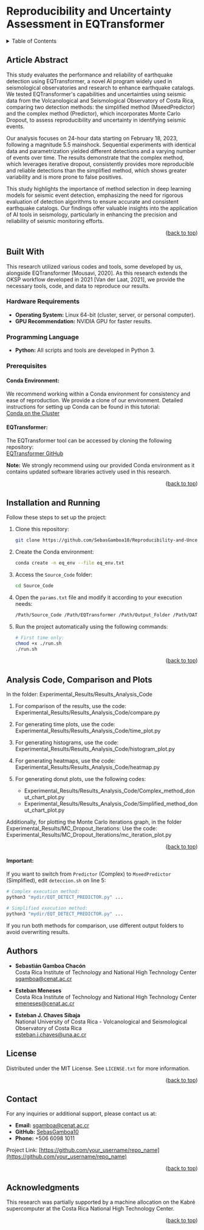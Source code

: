 # Reproducibility and Uncertainty Assessment in EQTransformer

<a id="readme-top"></a>

<!-- TABLE OF CONTENTS -->
<details>
  <summary>Table of Contents</summary>
  <ol>
    <li>
      <a href="#about-the-project">About The Project</a>
      <ul>
        <li><a href="#built-with">Built With</a></li>
      </ul>
    </li>
    <li>
      <a href="#getting-started">Getting Started</a>
      <ul>
        <li><a href="#prerequisites">Prerequisites</a></li>
        <li><a href="#installation">Installation</a></li>
      </ul>
    </li>
    <li><a href="#usage">Usage</a></li>
    <li><a href="#roadmap">Roadmap</a></li>
    <li><a href="#contributing">Contributing</a></li>
    <li><a href="#license">License</a></li>
    <li><a href="#contact">Contact</a></li>
    <li><a href="#acknowledgments">Acknowledgments</a></li>
  </ol>
</details>

<!-- PROJECT DESCRIPTION -->
## Article Abstract

This study evaluates the performance and reliability of earthquake detection using EQTransformer, a novel AI program widely used in seismological observatories and research to enhance earthquake catalogs. We tested EQTransformer's capabilities and uncertainties using seismic data from the Volcanological and Seismological Observatory of Costa Rica, comparing two detection methods: the simplified method (MseedPredictor) and the complex method (Predictor), which incorporates Monte Carlo Dropout, to assess reproducibility and uncertainty in identifying seismic events.

Our analysis focuses on 24-hour data starting on February 18, 2023, following a magnitude 5.5 mainshock. Sequential experiments with identical data and parametrization yielded different detections and a varying number of events over time. The results demonstrate that the complex method, which leverages iterative dropout, consistently provides more reproducible and reliable detections than the simplified method, which shows greater variability and is more prone to false positives.

This study highlights the importance of method selection in deep learning models for seismic event detection, emphasizing the need for rigorous evaluation of detection algorithms to ensure accurate and consistent earthquake catalogs. Our findings offer valuable insights into the application of AI tools in seismology, particularly in enhancing the precision and reliability of seismic monitoring efforts.

<p align="right">(<a href="#readme-top">back to top</a>)</p>

## Built With

This research utilized various codes and tools, some developed by us, alongside EQTransformer [Mousavi, 2020]. As this research extends the OKSP workflow developed in 2021 [Van der Laat, 2021], we provide the necessary tools, code, and data to reproduce our results.

### Hardware Requirements
- **Operating System:** Linux 64-bit (cluster, server, or personal computer).
- **GPU Recommendation:** NVIDIA GPU for faster results.

### Programming Language
- **Python:** All scripts and tools are developed in Python 3.

### Prerequisites

#### Conda Environment:
We recommend working within a Conda environment for consistency and ease of reproduction. We provide a clone of our environment. Detailed instructions for setting up Conda can be found in this tutorial:  
[Conda on the Cluster](https://github.com/um-dang/conda_on_the_cluster.git)

#### EQTransformer:
The EQTransformer tool can be accessed by cloning the following repository:  
[EQTransformer GitHub](https://github.com/smousavi05/EQTransformer.git)

**Note:** We strongly recommend using our provided Conda environment as it contains updated software libraries actively used in this research.

<p align="right">(<a href="#readme-top">back to top</a>)</p>

## Installation and Running

Follow these steps to set up the project:

1. Clone this repository:
   ```bash
   git clone https://github.com/SebasGamboa10/Reproducibility-and-Uncertainty-Assessment-in-EQTransformer.git
   ```
   
2. Create the Conda environment:
   ```bash
   conda create -n eq_env --file eq_env.txt
   ```

3. Access the `Source_Code` folder:
   ```bash
   cd Source_Code
   ```

4. Open the `params.txt` file and modify it according to your execution needs:
   ```bash
   /Path/Source_Code /Path/EQTransformer /Path/Output_Folder /Path/DATA /Path/stations Year Day Day
   ```

5. Run the project automatically using the following commands:
   ```bash
   # First time only:
   chmod +x ./run.sh
   ./run.sh
   ```

<p align="right">(<a href="#readme-top">back to top</a>)</p>

## Analysis Code, Comparison and Plots

In the folder: Experimental_Results/Results_Analysis_Code

1. For comparison of the results, use the code: Experimental_Results/Results_Analysis_Code/compare.py

2. For generating time plots, use the code: Experimental_Results/Results_Analysis_Code/time_plot.py

3. For generating histograms, use the code: Experimental_Results/Results_Analysis_Code/histogram_plot.py

4. For generating heatmaps, use the code: Experimental_Results/Results_Analysis_Code/heatmap.py

5. For generating donut plots, use the following codes:
   * Experimental_Results/Results_Analysis_Code/Complex_method_donut_chart_plot.py
   * Experimental_Results/Results_Analysis_Code/Simplified_method_donut_chart_plot.py

Additionally, for plotting the Monte Carlo iterations graph, in the folder Experimental_Results/MC_Dropout_Iterations:
Use the code: Experimental_Results/MC_Dropout_Iterations/mc_iteration_plot.py

<p align="right">(<a href="#readme-top">back to top</a>)</p>

#### Important:
If you want to switch from `Predictor` (Complex) to `MseedPredictor` (Simplified), edit `deteccion.sh` on line 5:
   ```bash
   # Complex execution method:
   python3 "mydir/EQT_DETECT_PREDICTOR.py" ...

   # Simplified execution method:
   python3 "mydir/EQT_DETECT_PREDICTOR.py" ...
   ```

If you run both methods for comparison, use different output folders to avoid overwriting results.

## Authors

- **Sebastián Gamboa Chacón**  
  Costa Rica Institute of Technology and National High Technology Center  
  [sgamboa@cenat.ac.cr](mailto:sgamboa@cenat.ac.cr)

- **Esteban Meneses**  
  Costa Rica Institute of Technology and National High Technology Center  
  [emeneses@cenat.ac.cr](mailto:emeneses@cenat.ac.cr)

- **Esteban J. Chaves Sibaja**  
  National University of Costa Rica - Volcanological and Seismological Observatory of Costa Rica  
  [esteban.j.chaves@una.ac.cr](mailto:esteban.j.chaves@una.ac.cr)

## License

Distributed under the MIT License. See `LICENSE.txt` for more information.

<p align="right">(<a href="#readme-top">back to top</a>)</p>

## Contact

For any inquiries or additional support, please contact us at:

- **Email:** [sgamboa@cenat.ac.cr](mailto:sgamboa@cenat.ac.cr)
- **GitHub:** [SebasGamboa10](https://github.com/SebasGamboa10)
- **Phone:** +506 6098 1011

Project Link: [https://github.com/your_username/repo_name](https://github.com/your_username/repo_name)

<p align="right">(<a href="#readme-top">back to top</a>)</p>

## Acknowledgments

This research was partially supported by a machine allocation on the Kabré supercomputer at the Costa Rica National High Technology Center.

<p align="right">(<a href="#readme-top">back to top</a>)</p>


<!-- MARKDOWN LINKS & IMAGES -->
<!-- https://www.markdownguide.org/basic-syntax/#reference-style-links -->
[contributors-shield]: https://img.shields.io/github/contributors/othneildrew/Best-README-Template.svg?style=for-the-badge
[contributors-url]: https://github.com/othneildrew/Best-README-Template/graphs/contributors
[forks-shield]: https://img.shields.io/github/forks/othneildrew/Best-README-Template.svg?style=for-the-badge
[forks-url]: https://github.com/othneildrew/Best-README-Template/network/members
[stars-shield]: https://img.shields.io/github/stars/othneildrew/Best-README-Template.svg?style=for-the-badge
[stars-url]: https://github.com/othneildrew/Best-README-Template/stargazers
[issues-shield]: https://img.shields.io/github/issues/othneildrew/Best-README-Template.svg?style=for-the-badge
[issues-url]: https://github.com/othneildrew/Best-README-Template/issues
[license-shield]: https://img.shields.io/github/license/othneildrew/Best-README-Template.svg?style=for-the-badge
[license-url]: https://github.com/othneildrew/Best-README-Template/blob/master/LICENSE.txt
[linkedin-shield]: https://img.shields.io/badge/-LinkedIn-black.svg?style=for-the-badge&logo=linkedin&colorB=555
[linkedin-url]: https://linkedin.com/in/othneildrew
[product-screenshot]: images/screenshot.png
[Next.js]: https://img.shields.io/badge/next.js-000000?style=for-the-badge&logo=nextdotjs&logoColor=white
[Next-url]: https://nextjs.org/
[React.js]: https://img.shields.io/badge/React-20232A?style=for-the-badge&logo=react&logoColor=61DAFB
[React-url]: https://reactjs.org/
[Vue.js]: https://img.shields.io/badge/Vue.js-35495E?style=for-the-badge&logo=vuedotjs&logoColor=4FC08D
[Vue-url]: https://vuejs.org/
[Angular.io]: https://img.shields.io/badge/Angular-DD0031?style=for-the-badge&logo=angular&logoColor=white
[Angular-url]: https://angular.io/
[Svelte.dev]: https://img.shields.io/badge/Svelte-4A4A55?style=for-the-badge&logo=svelte&logoColor=FF3E00
[Svelte-url]: https://svelte.dev/
[Laravel.com]: https://img.shields.io/badge/Laravel-FF2D20?style=for-the-badge&logo=laravel&logoColor=white
[Laravel-url]: https://laravel.com
[Bootstrap.com]: https://img.shields.io/badge/Bootstrap-563D7C?style=for-the-badge&logo=bootstrap&logoColor=white
[Bootstrap-url]: https://getbootstrap.com
[JQuery.com]: https://img.shields.io/badge/jQuery-0769AD?style=for-the-badge&logo=jquery&logoColor=white
[JQuery-url]: https://jquery.com 
